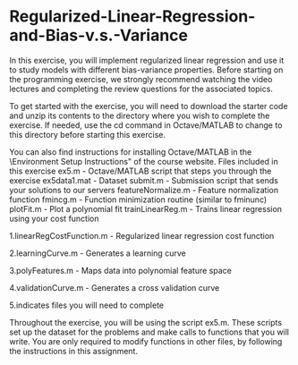 # Regularized-Linear-Regression-and-Bias-v.s.-Variance

In this exercise, you will implement regularized linear regression and use it to study models with different bias-variance properties. Before starting on the programming exercise, we strongly recommend watching the video lectures and completing the review questions for the associated topics.

To get started with the exercise, you will need to download the starter code and unzip its contents to the directory where you wish to complete the exercise. If needed, use the cd command in Octave/MATLAB to change to this directory before starting this exercise.

You can also find instructions for installing Octave/MATLAB in the \Environment Setup Instructions" of the course website. Files included in this exercise ex5.m - Octave/MATLAB script that steps you through the exercise ex5data1.mat - Dataset submit.m - Submission script that sends your solutions to our servers featureNormalize.m - Feature normalization function
fmincg.m - Function minimization routine (similar to fminunc) plotFit.m - Plot a polynomial fit trainLinearReg.m - Trains linear regression using your cost function

1.linearRegCostFunction.m - Regularized linear regression cost function

2.learningCurve.m - Generates a learning curve

3.polyFeatures.m - Maps data into polynomial feature space

4.validationCurve.m - Generates a cross validation curve

5.indicates files you will need to complete

Throughout the exercise, you will be using the script ex5.m. These scripts set up the dataset for the problems and make calls to functions that you will write. You are only required to modify functions in other files, by following the instructions in this assignment.
